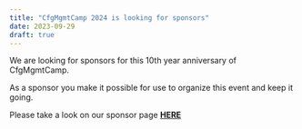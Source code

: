 ```yaml
---
title: "CfgMgmtCamp 2024 is looking for sponsors"
date: 2023-09-29
draft: true
---
```


We are looking for sponsors for this 10th year anniversary of CfgMgmtCamp.  

As a sponsor you make it possible for use to organize this event and keep it going.  

Please take a look on our sponsor page __[HERE](/ghent2024/sponsors/)__
